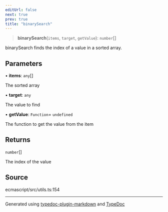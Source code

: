 ```yaml
---
editUrl: false
next: true
prev: true
title: "binarySearch"
---
```


> **binarySearch**(`items`, `target`, `getValue`): `number`[]

binarySearch finds the index of a value in a sorted array.

## Parameters

• **items**: `any`[]

The sorted array

• **target**: `any`

The value to find

• **getValue**: `Function`= `undefined`

The function to get the value from the item

## Returns

`number`[]

The index of the value

## Source

ecmascript/src/utils.ts:154

***

Generated using [typedoc-plugin-markdown](https://www.npmjs.com/package/typedoc-plugin-markdown) and [TypeDoc](https://typedoc.org/)
